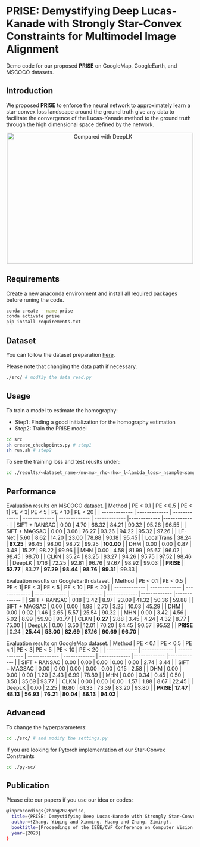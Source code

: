 # PRISE: Demystifying Deep Lucas-Kanade with Strongly Star-Convex Constraints for Multimodel Image Alignment
Demo code for our proposed **PRISE** on GoogleMap, GoogleEarth, and MSCOCO datasets.

## Introduction
We proposed **PRISE** to enforce the neural network to approximately learn a star-convex loss landscape around the ground truth give any data to facilitate the convergence of the Lucas-Kanade method to the ground truth through the high dimensional space defined by the network.

<div align=center><img src="https://github.com/swiftzhang125/PRISE/blob/main/image/fig1.png" width="500" height="350" alt="Compared with DeepLK"/></div>



## Requirements
Create a new anaconda environment and install all required packages before runing the code.
```bash
conda create --name prise
conda activate prise
pip install requirements.txt
```


## Dataset
You can follow the dataset preparation [here](https://github.com/placeforyiming/CVPR21-Deep-Lucas-Kanade-Homography). 

Please note that changing the data path if necessary.
```bash
./src/ # modfiy the data_read.py
```


## Usage
To train a model to estimate the homography:
* Step1: Finding a good initialization for the homography estimation
* Step2: Train the PRISE model
```bash
cd src
sh create_checkpoints.py # step1
sh run.sh # step2
```

To see the training loss and test reuslts under:
```bash
cd ./results/<dataset_name>/mu<mu>_rho<rho>_l<lambda_loss>_nsample<sample_noise>/trainig/
```

## Performance
Evaluation results on MSCOCO dataset.
| Method  | PE < 0.1 | PE < 0.5 | PE < 1| PE < 3| PE < 5 | PE < 10 | PE < 20 |
| ------------- | ------------- | ------------- | ------------- | ------------- | ------------- |------------- |------------- |
| SIFT + RANSAC  |  0.00 |  4.70 | 68.32 | 84.21 | 90.32 | 95.26 |  96.55 |
| SIFT + MAGSAC  |  0.00 |  3.66 | 76.27 | 93.26 | 94.22 | 95.32 |  97.26 |
| LF-Net         |  5.60 |  8.62 | 14.20 | 23.00 | 78.88 | 90.18 |  95.45 |
| LocalTrans     | 38.24 | **87.25** | 96.45 | 98.00 | 98.72 | 99.25 | **100.00** |
| DHM            |  0.00 |  0.00 |  0.87 |  3.48 | 15.27 | 98.22 |  99.96 |
| MHN            |  0.00 |  4.58 | 81.99 | 95.67 | 96.02 | 98.45 |  98.70 |
| CLKN           | 35.24 | 83.25 | 83.27 | 94.26 | 95.75 | 97.52 |  98.46 |
| DeepLK         | 17.16 | 72.25 | 92.81 | 96.76 | 97.67 | 98.92 |  99.03 |
| **PRISE**          | **52.77** | 83.27 | **97.29** | **98.44** | **98.76** | **99.31** |  99.33 |

Evaluation results on GoogleEarth dataset.
| Method  | PE < 0.1 | PE < 0.5 | PE < 1| PE < 3| PE < 5 | PE < 10 | PE < 20 |
| ------------- | ------------- | ------------- | ------------- | ------------- | ------------- |------------- |------------- |
| SIFT + RANSAC  |  0.18 |  3.42 |  8.97 | 23.09 | 41.32 | 50.36 | 59.88 |
| SIFT + MAGSAC  |  0.00 |  0.00 |  1.88 |  2.70 |  3.25 | 10.03 | 45.29 |
| DHM            |  0.00 |  0.02 |  1.46 |  2.65 |  5.57 | 25.54 | 90.32 |
| MHN            |  0.00 |  3.42 |  4.56 |  5.02 |  8.99 | 59.90 | 93.77 |
| CLKN           |  **0.27** |  2.88 |  3.45 |  4.24 |  4.32 |  8.77 | 75.00 |
| DeepLK         |  0.00 |  3.50 | 12.01 | 70.20 | 84.45 | 90.57 | 95.52 |
| **PRISE**          |  0.24 | **25.44** | **53.00** | **82.69** | **87.16** | **90.69** | **96.70** |

Evaluation results on GoogleMap dataset.
| Method  | PE < 0.1 | PE < 0.5 | PE < 1| PE < 3| PE < 5 | PE < 10 | PE < 20 |
| ------------- | ------------- | ------------- | ------------- | ------------- | ------------- |------------- |------------- |
| SIFT + RANSAC  |  0.00 |  0.00 |  0.00 |  0.00 |  0.00 |  2.74 |  3.44 |
| SIFT + MAGSAC  |  0.00 |  0.00 |  0.00 |  0.00 |  0.00 |  0.15 |  2.58 |
| DHM            |  0.00 |  0.00 |  0.00 |  1.20 |  3.43 |  6.99 | 78.89 |
| MHN            |  0.00 |  0.34 |  0.45 |  0.50 |  3.50 | 35.69 | 93.77 |
| CLKN           |  0.00 |  0.00 |  0.00 |  1.57 |  1.88 |  8.67 | 22.45 |
| DeepLK         |  0.00 |  2.25 | 16.80 | 61.33 | 73.39 | 83.20 | 93.80 |
| **PRISE**| **17.47** | **48.13** | **56.93** | **76.21** | **80.04** | **86.13** | **94.02** |

## Advanced
To change the hyperparameters:
```bash
cd ./src/ # and modify the settings.py
```
If you are looking for Pytorch implementation of our Star-Convex Constraints
```bash
cd ./py-sc/
```

## Publication
Please cite our papers if you use our idea or codes:
```bash
@inproceedings{zhang2023prise,
  title={PRISE: Demystifying Deep Lucas-Kanade with Strongly Star-Convex Constraints for Multimodel Image Alignment},
  author={Zhang, Yiqing and Xinming, Huang and Zhang, Ziming},
  booktitle={Proceedings of the IEEE/CVF Conference on Computer Vision and Pattern Recognition},
  year={2023}
}
```


